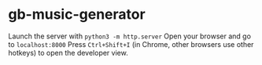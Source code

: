 # gb-music-generator

Launch the server with `python3 -m http.server`
Open your browser and go to `localhost:8000`
Press `Ctrl+Shift+I` (in Chrome, other browsers use other hotkeys) to open the developer view.
